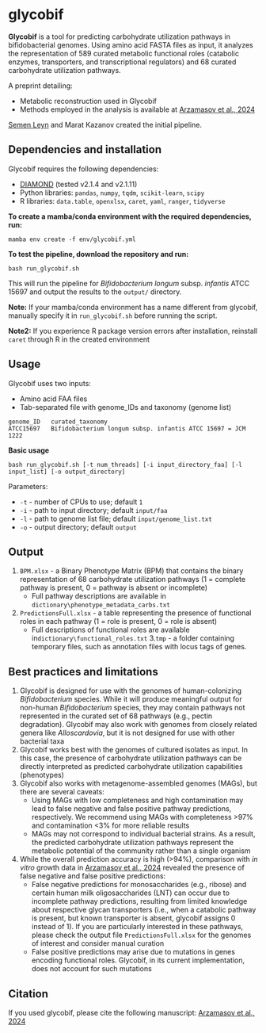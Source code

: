 # glycobif
**Glycobif** is a tool for predicting carbohydrate utilization pathways in bifidobacterial genomes.
Using amino acid FASTA files as input, it analyzes the representation of 589 curated metabolic functional roles (catabolic enzymes, transporters, and transcriptional regulators) and 68 curated carbohydrate utilization pathways.

A preprint detailing:
* Metabolic reconstruction used in Glycobif
* Methods employed in the analysis
is available at [Arzamasov et al., 2024](https://doi.org/10.1101/2024.07.06.602360)

[Semen Leyn](https://github.com/sleyn/) and Marat Kazanov created the initial pipeline.

## Dependencies and installation
Glycobif requires the following dependencies:
 * [DIAMOND](https://github.com/bbuchfink/diamond) (tested v2.1.4 and v2.1.11)
 * Python libraries: `pandas`, `numpy`, `tqdm`, `scikit-learn`, `scipy`
 * R libraries: `data.table`, `openxlsx`, `caret`, `yaml`, `ranger`, `tidyverse`

**To create a mamba/conda environment with the required dependencies, run:**
```
mamba env create -f env/glycobif.yml
```

**To test the pipeline, download the repository and run:**
```
bash run_glycobif.sh
```
This will run the pipeline for *Bifidobacterium longum* subsp. *infantis* ATCC 15697 and output the results to the `output/` directory.

**Note:** If your mamba/conda environment has a name different from glycobif, manually specify it in `run_glycobif.sh` before running the script.

**Note2:** If you experience R package version errors after installation, reinstall `caret` through R in the created environment

## Usage
Glycobif uses two inputs:
* Amino acid FAA files
* Tab-separated file with genome_IDs and taxonomy (genome list)
```
genome_ID	curated_taxonomy
ATCC15697	Bifidobacterium longum subsp. infantis ATCC 15697 = JCM 1222
```

**Basic usage**
```
bash run_glycobif.sh [-t num_threads] [-i input_directory_faa] [-l input_list] [-o output_directory]
```
Parameters:
* `-t` - number of CPUs to use; default `1`
* `-i` - path to input directory; default `input/faa`
* `-l` - path to genome list file; default `input/genome_list.txt`
* `-o` - output directory;  default `output`

## Output
1. `BPM.xlsx` - a Binary Phenotype Matrix (BPM) that contains the binary representation of 68 carbohydrate utilization pathways (1 = complete pathway is present, 0 = pathway is absent or incomplete)
     * Full pathway descriptions are available in `dictionary\phenotype_metadata_carbs.txt`
2. `PredictionsFull.xlsx` - a table representing the presence of functional roles in each pathway (1 = role is present, 0 = role is absent)
     * Full descriptions of functional roles are available in`dictionary\functional_roles.txt`
3.`tmp` - a folder containing temporary files, such as annotation files with locus tags of genes.

## Best practices and limitations
1. Glycobif is designed for use with the genomes of human-colonizing *Bifidobacterium* species. While it will produce meaningful output for non-human *Bifidobacterium* species, they may contain pathways not represented in the curated set of 68 pathways (e.g., pectin degradation). Glycobif may also work with genomes from closely related genera like *Alloscardovia*, but it is not designed for use with other bacterial taxa
2. Glycobif works best with the genomes of cultured isolates as input. In this case, the presence of carbohydrate utilization pathways can be directly interpreted as predicted carbohydrate utilization capabilities (phenotypes)
3. Glycobif also works with metagenome-assembled genomes (MAGs), but there are several caveats:
     * Using MAGs with low completeness and high contamination may lead to false negative and false positive pathway predictions, respectively. We recommend using MAGs with completeness >97% and contamination <3% for more reliable results
     * MAGs may not correspond to individual bacterial strains. As a result, the predicted carbohydrate utilization pathways represent the metabolic potential of the community rather than a single organism
4. While the overall prediction accuracy is high (>94%), comparison with *in vitro* growth data in [Arzamasov et al., 2024](https://doi.org/10.1101/2024.07.06.602360) revealed the presence of false negative and false positive predictions:
	- False negative predictions for monosaccharides (e.g., ribose) and certain human milk oligosaccharides (LNT) can occur due to incomplete pathway predictions, resulting from limited knowledge about respective glycan transporters (i.e., when a catabolic pathway is present, but known transporter is absent, glycobif assigns 0 instead of 1). If you are particularly interested in these pathways, please check the output file `PredictionsFull.xlsx` for the genomes of interest and consider manual curation
	- False positive predictions may arise due to mutations in genes encoding functional roles. Glycobif, in its current implementation, does not account for such mutations

## Citation
If you used glycobif, please cite the following manuscript:
[Arzamasov et al., 2024](https://doi.org/10.1101/2024.07.06.602360)

